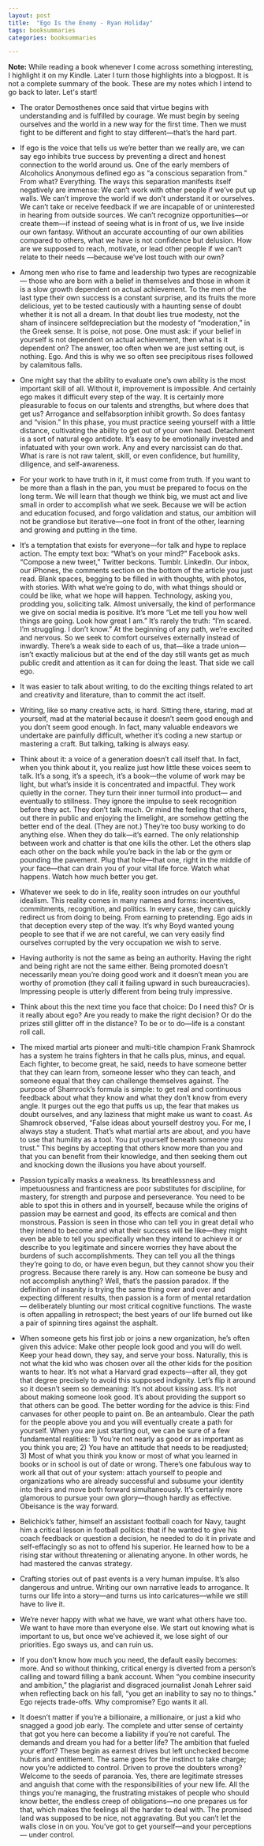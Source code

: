 ```yaml
---
layout: post
title:  "Ego Is the Enemy - Ryan Holiday"
tags: booksummaries
categories: booksummaries

---
```


**Note:** While reading a book whenever I come across something interesting, I highlight it on my Kindle. Later I turn those highlights into a blogpost. It is not a complete summary of the book. These are my notes which I intend to go back to later. Let's start!

- The orator Demosthenes once said that virtue begins with understanding and is fulfilled by courage. We must begin by seeing ourselves and the world in a new way for the first time. Then we must fight to be different and fight to stay different—that’s the hard part.

- If ego is the voice that tells us we’re better than we really are, we can say ego inhibits true success by preventing a direct and honest connection to the world around us. One of the early members of Alcoholics Anonymous defined ego as “a conscious separation from.” From what? Everything. The ways this separation manifests itself negatively are immense: We can’t work with other people if we’ve put up walls. We can’t improve the world if we don’t understand it or ourselves. We can’t take or receive feedback if we are incapable of or uninterested in hearing from outside sources. We can’t recognize opportunities—or create them—if instead of seeing what is in front of us, we live inside our own fantasy. Without an accurate accounting of our own abilities compared to others, what we have is not confidence but delusion. How are we supposed to reach, motivate, or lead other people if we can’t relate to their needs —because we’ve lost touch with our own?

- Among men who rise to fame and leadership two types are recognizable— those who are born with a belief in themselves and those in whom it is a slow growth dependent on actual achievement. To the men of the last type their own success is a constant surprise, and its fruits the more delicious, yet to be tested cautiously with a haunting sense of doubt whether it is not all a dream. In that doubt lies true modesty, not the sham of insincere selfdepreciation but the modesty of “moderation,” in the Greek sense. It is poise, not pose. One must ask: if your belief in yourself is not dependent on actual achievement, then what is it dependent on? The answer, too often when we are just setting out, is nothing. Ego. And this is why we so often see precipitous rises followed by calamitous falls.

- One might say that the ability to evaluate one’s own ability is the most important skill of all. Without it, improvement is impossible. And certainly ego makes it difficult every step of the way. It is certainly more pleasurable to focus on our talents and strengths, but where does that get us? Arrogance and selfabsorption inhibit growth. So does fantasy and “vision.” In this phase, you must practice seeing yourself with a little distance, cultivating the ability to get out of your own head. Detachment is a sort of natural ego antidote. It’s easy to be emotionally invested and infatuated with your own work. Any and every narcissist can do that. What is rare is not raw talent, skill, or even confidence, but humility, diligence, and self-awareness.

- For your work to have truth in it, it must come from truth. If you want to be more than a flash in the pan, you must be prepared to focus on the long term. We will learn that though we think big, we must act and live small in order to accomplish what we seek. Because we will be action and education focused, and forgo validation and status, our ambition will not be grandiose but iterative—one foot in front of the other, learning and growing and putting in the time.
 
- It’s a temptation that exists for everyone—for talk and hype to replace action. The empty text box: “What’s on your mind?” Facebook asks. “Compose a new tweet,” Twitter beckons. Tumblr. LinkedIn. Our inbox, our iPhones, the comments section on the bottom of the article you just read. Blank spaces, begging to be filled in with thoughts, with photos, with stories. With what we’re going to do, with what things should or could be like, what we hope will happen. Technology, asking you, prodding you, soliciting talk. Almost universally, the kind of performance we give on social media is positive. It’s more “Let me tell you how well things are going. Look how great I am.” It’s rarely the truth: “I’m scared. I’m struggling. I don’t know.” At the beginning of any path, we’re excited and nervous. So we seek to comfort ourselves externally instead of inwardly. There’s a weak side to each of us, that—like a trade union—isn’t exactly malicious but at the end of the day still wants get as much public credit and attention as it can for doing the least. That side we call ego.
 
- It was easier to talk about writing, to do the exciting things related to art and creativity and literature, than to commit the act itself.
 
- Writing, like so many creative acts, is hard. Sitting there, staring, mad at yourself, mad at the material because it doesn’t seem good enough and you don’t seem good enough. In fact, many valuable endeavors we undertake are painfully difficult, whether it’s coding a new startup or mastering a craft. But talking, talking is always easy.
 
- Think about it: a voice of a generation doesn’t call itself that. In fact, when you think about it, you realize just how little these voices seem to talk. It’s a song, it’s a speech, it’s a book—the volume of work may be light, but what’s inside it is concentrated and impactful. They work quietly in the corner. They turn their inner turmoil into product— and eventually to stillness. They ignore the impulse to seek recognition before they act. They don’t talk much. Or mind the feeling that others, out there in public and enjoying the limelight, are somehow getting the better end of the deal. (They are not.) They’re too busy working to do anything else. When they do talk—it’s earned. The only relationship between work and chatter is that one kills the other. Let the others slap each other on the back while you’re back in the lab or the gym or pounding the pavement. Plug that hole—that one, right in the middle of your face—that can drain you of your vital life force. Watch what happens. Watch how much better you get.

- Whatever we seek to do in life, reality soon intrudes on our youthful idealism. This reality comes in many names and forms: incentives, commitments, recognition, and politics. In every case, they can quickly redirect us from doing to being. From earning to pretending. Ego aids in that deception every step of the way. It’s why Boyd wanted young people to see that if we are not careful, we can very easily find ourselves corrupted by the very occupation we wish to serve.

- Having authority is not the same as being an authority. Having the right and being right are not the same either. Being promoted doesn’t necessarily mean you’re doing good work and it doesn’t mean you are worthy of promotion (they call it failing upward in such bureaucracies). Impressing people is utterly different from being truly impressive.
 
- Think about this the next time you face that choice: Do I need this? Or is it really about ego? Are you ready to make the right decision? Or do the prizes still glitter off in the distance? To be or to do—life is a constant roll call.
 
- The mixed martial arts pioneer and multi-title champion Frank Shamrock has a system he trains fighters in that he calls plus, minus, and equal. Each fighter, to become great, he said, needs to have someone better that they can learn from, someone lesser who they can teach, and someone equal that they can challenge themselves against. The purpose of Shamrock’s formula is simple: to get real and continuous feedback about what they know and what they don’t know from every angle. It purges out the ego that puffs us up, the fear that makes us doubt ourselves, and any laziness that might make us want to coast. As Shamrock observed, “False ideas about yourself destroy you. For me, I always stay a student. That’s what martial arts are about, and you have to use that humility as a tool. You put yourself beneath someone you trust.” This begins by accepting that others know more than you and that you can benefit from their knowledge, and then seeking them out and knocking down the illusions you have about yourself.
 
- Passion typically masks a weakness. Its breathlessness and impetuousness and franticness are poor substitutes for discipline, for mastery, for strength and purpose and perseverance. You need to be able to spot this in others and in yourself, because while the origins of passion may be earnest and good, its effects are comical and then monstrous. Passion is seen in those who can tell you in great detail who they intend to become and what their success will be like—they might even be able to tell you specifically when they intend to achieve it or describe to you legitimate and sincere worries they have about the burdens of such accomplishments. They can tell you all the things they’re going to do, or have even begun, but they cannot show you their progress. Because there rarely is any. How can someone be busy and not accomplish anything? Well, that’s the passion paradox. If the definition of insanity is trying the same thing over and over and expecting different results, then passion is a form of mental retardation— deliberately blunting our most critical cognitive functions. The waste is often appalling in retrospect; the best years of our life burned out like a pair of spinning tires against the asphalt.

- When someone gets his first job or joins a new organization, he’s often given this advice: Make other people look good and you will do well. Keep your head down, they say, and serve your boss. Naturally, this is not what the kid who was chosen over all the other kids for the position wants to hear. It’s not what a Harvard grad expects—after all, they got that degree precisely to avoid this supposed indignity. Let’s flip it around so it doesn’t seem so demeaning: It’s not about kissing ass. It’s not about making someone look good. It’s about providing the support so that others can be good. The better wording for the advice is this: Find canvases for other people to paint on. Be an anteambulo. Clear the path for the people above you and you will eventually create a path for yourself. When you are just starting out, we can be sure of a few fundamental realities: 1) You’re not nearly as good or as important as you think you are; 2) You have an attitude that needs to be readjusted; 3) Most of what you think you know or most of what you learned in books or in school is out of date or wrong. There’s one fabulous way to work all that out of your system: attach yourself to people and organizations who are already successful and subsume your identity into theirs and move both forward simultaneously. It’s certainly more glamorous to pursue your own glory—though hardly as effective. Obeisance is the way forward.

- Belichick’s father, himself an assistant football coach for Navy, taught him a critical lesson in football politics: that if he wanted to give his coach feedback or question a decision, he needed to do it in private and self-effacingly so as not to offend his superior. He learned how to be a rising star without threatening or alienating anyone. In other words, he had mastered the canvas strategy.
 
- Crafting stories out of past events is a very human impulse. It’s also dangerous and untrue. Writing our own narrative leads to arrogance. It turns our life into a story—and turns us into caricatures—while we still have to live it.
  
- We’re never happy with what we have, we want what others have too. We want to have more than everyone else. We start out knowing what is important to us, but once we’ve achieved it, we lose sight of our priorities. Ego sways us, and can ruin us.

- If you don’t know how much you need, the default easily becomes: more. And so without thinking, critical energy is diverted from a person’s calling and toward filling a bank account. When “you combine insecurity and ambition,” the plagiarist and disgraced journalist Jonah Lehrer said when reflecting back on his fall, “you get an inability to say no to things.” Ego rejects trade-offs. Why compromise? Ego wants it all.
 
- It doesn’t matter if you’re a billionaire, a millionaire, or just a kid who snagged a good job early. The complete and utter sense of certainty that got you here can become a liability if you’re not careful. The demands and dream you had for a better life? The ambition that fueled your effort? These begin as earnest drives but left unchecked become hubris and entitlement. The same goes for the instinct to take charge; now you’re addicted to control. Driven to prove the doubters wrong? Welcome to the seeds of paranoia. Yes, there are legitimate stresses and anguish that come with the responsibilities of your new life. All the things you’re managing, the frustrating mistakes of people who should know better, the endless creep of obligations—no one prepares us for that, which makes the feelings all the harder to deal with. The promised land was supposed to be nice, not aggravating. But you can’t let the walls close in on you. You’ve got to get yourself—and your perceptions— under control.
